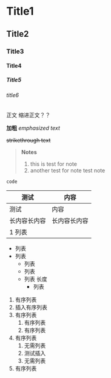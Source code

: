 # Title1
## Title2
### Title3
#### Title4
##### Title5
###### title6
正文
	缩进正文？？




**加粗**
*emphasized text*



~~strikethrough text~~

> **Notes**
> 1. this is test for note
> 2. another test for note
> test note
> 

    code


|测试|内容 |
|--|--|
|  测试|内容 |
|  长内容长内容|长内容长内容 |
| 1 列表<br>| |


- 列表
- 列表
	- 列表
	- 列表
	- 列表 长度
		- 列表

1. 有序列表
2. 插入有序列表
3. 有序列表
	1. 有序列表
	2. 有序列表
4. 有序列表
	1. 无需列表
	2. 测试插入
	3. 无需列表
5. 有序列表


<!--stackedit_data:
eyJoaXN0b3J5IjpbLTEwNjg4OTQzNTAsLTEzMjE1NzM4Ml19
-->